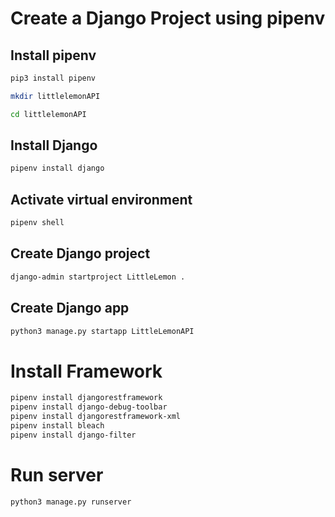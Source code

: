 # Create a Django Project using pipenv
## Install pipenv
```bash
pip3 install pipenv
```

```bash
mkdir littlelemonAPI

cd littlelemonAPI
```

## Install Django
```bash
pipenv install django
```

## Activate virtual environment
```bash
pipenv shell
```

## Create Django project
```bash
django-admin startproject LittleLemon .
```

## Create Django app
```bash
python3 manage.py startapp LittleLemonAPI
```

# Install Framework
```bash
pipenv install djangorestframework
pipenv install django-debug-toolbar
pipenv install djangorestframework-xml
pipenv install bleach
pipenv install django-filter
```

# Run server
```bash
python3 manage.py runserver
```
